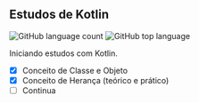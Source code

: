 ## Estudos de Kotlin
![GitHub language count](https://img.shields.io/github/languages/count/iuridev/bytebank?style=plastic) ![GitHub top language](https://img.shields.io/github/languages/top/iuridev/bytebank?style=plastic) 

Iniciando estudos com Kotlin.
 
  - [x] Conceito de Classe e Objeto
  - [x] Conceito de Herança (teórico e prático)
  - [ ] Continua
